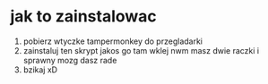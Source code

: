 # jak to zainstalowac

1. pobierz wtyczke tampermonkey do przegladarki
2. zainstaluj ten skrypt jakos go tam wklej nwm masz dwie raczki i sprawny mozg dasz rade
3. bzikaj xD
